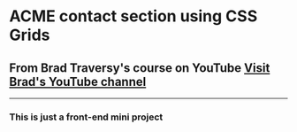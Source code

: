 # ACME contact section using CSS Grids
## From Brad Traversy's course on YouTube [Visit Brad's YouTube channel](https://www.youtube.com/channel/UC29ju8bIPH5as8OGnQzwJyA)
---

### This is just a front-end mini project